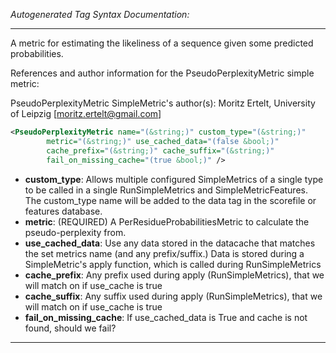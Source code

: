 <!-- THIS IS AN AUTOGENERATED FILE: Don't edit it directly, instead change the schema definition in the code itself. -->

_Autogenerated Tag Syntax Documentation:_

---
A metric for estimating the likeliness of a sequence given some predicted probabilities.

References and author information for the PseudoPerplexityMetric simple metric:

PseudoPerplexityMetric SimpleMetric's author(s):
Moritz Ertelt, University of Leipzig [moritz.ertelt@gmail.com]

```xml
<PseudoPerplexityMetric name="(&string;)" custom_type="(&string;)"
        metric="(&string;)" use_cached_data="(false &bool;)"
        cache_prefix="(&string;)" cache_suffix="(&string;)"
        fail_on_missing_cache="(true &bool;)" />
```

-   **custom_type**: Allows multiple configured SimpleMetrics of a single type to be called in a single RunSimpleMetrics and SimpleMetricFeatures. 
 The custom_type name will be added to the data tag in the scorefile or features database.
-   **metric**: (REQUIRED) A PerResidueProbabilitiesMetric to calculate the pseudo-perplexity from.
-   **use_cached_data**: Use any data stored in the datacache that matches the set metrics name (and any prefix/suffix.)  Data is stored during a SimpleMetric's apply function, which is called during RunSimpleMetrics
-   **cache_prefix**: Any prefix used during apply (RunSimpleMetrics), that we will match on if use_cache is true
-   **cache_suffix**: Any suffix used during apply (RunSimpleMetrics), that we will match on if use_cache is true
-   **fail_on_missing_cache**: If use_cached_data is True and cache is not found, should we fail?

---
